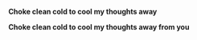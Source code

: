 **Choke clean cold to cool my thoughts away**

**Choke clean cold to cool my thoughts away from you**
